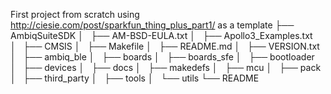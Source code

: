 First project from scratch using  http://ciesie.com/post/sparkfun_thing_plus_part1/ as a template
├── AmbiqSuiteSDK
│   ├── AM-BSD-EULA.txt
│   ├── Apollo3_Examples.txt
│   ├── CMSIS
│   ├── Makefile
│   ├── README.md
│   ├── VERSION.txt
│   ├── ambiq_ble
│   ├── boards
│   ├── boards_sfe
│   ├── bootloader
│   ├── devices
│   ├── docs
│   ├── makedefs
│   ├── mcu
│   ├── pack
│   ├── third_party
│   ├── tools
│   └── utils
└── README
